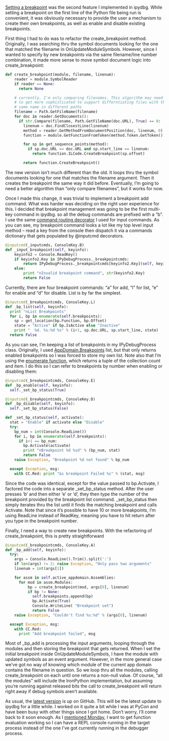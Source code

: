 [Setting a
breakpoint](http://devhawk.net/2009/03/02/writing-an-ironpython-debugger-setting-a-breakpoint/)
was the second feature I implemented in ipydbg. While setting a
breakpoint on the first line of the Python file being run is convenient,
it was obviously necessary to provide the user a mechanism to create
their own breakpoints, as well as enable and disable existing
breakpoints.

First thing I had to do was to refactor the create\_breakpoint method.
Originally, I was searching thru the symbol documents looking for the
one that matched the filename in OnUpdateModuleSymbols. However, since I
wanted to specify by new breakpoints via the same filename/line number
combination, it made more sense to move symbol document logic into
create\_breakpoint:

``` python
def create_breakpoint(module, filename, linenum):
    reader = module.SymbolReader
    if reader == None:
      return None

    # currently, I'm only comparing filenames. This algorithm may need
    # to get more sophisticated to support differntiating files with the
    # same name in different paths
    filename = Path.GetFileName(filename)
    for doc in reader.GetDocuments():
      if str.Compare(filename, Path.GetFileName(doc.URL), True) == 0:
        linenum = doc.FindClosestLine(linenum)
        method = reader.GetMethodFromDocumentPosition(doc, linenum, 0)
        function = module.GetFunctionFromToken(method.Token.GetToken())

        for sp in get_sequence_points(method):
          if sp.doc.URL == doc.URL and sp.start_line == linenum:
            return function.ILCode.CreateBreakpoint(sp.offset)

        return function.CreateBreakpoint()
```

The new version isn’t much different than the old. It loops thru the
symbol documents looking for one that matches the filename argument.
Then it creates the breakpoint the same way it did before. Eventually,
I’m going to need a better algorithm than “only compare filenames”, but
it works for now.

Once I made this change, it was trivial to implement a breakpoint add
command. What was harder was deciding on the right user experience for
this. I decided that breakpoint management was going to be the first
multi-key command in ipydbg. so all the debug commands are prefixed with
a “b”. I use the same [command routing
decorator](http://devhawk.net/2009/04/01/writing-an-ironpython-debugger-command-routing/)
I used for input commands. As you can see, my breakpoint command looks a
lot like my top level input method – read a key from the console then
dispatch it via a commands dictionary that gets populated by @inputcmd
decorators.

``` python
@inputcmd(_inputcmds, ConsoleKey.B)
def _input_breakpoint(self, keyinfo):
    keyinfo2 = Console.ReadKey()
    if keyinfo2.Key in IPyDebugProcess._breakpointcmds:
        return IPyDebugProcess._breakpointcmds[keyinfo2.Key](self, keyinfo2)
    else:
        print "nInvalid breakpoint command", str(keyinfo2.Key)
        return False
```

Currently, there are four breakpoint commands: “a” for add, “l” for
list, “e” for enable and “d” for disable. List is by far the simplest.

``` python
@inputcmd(_breakpointcmds, ConsoleKey.L)
def _bp_list(self, keyinfo):
  print "nList Breakpoints"
  for i, bp in enumerate(self.breakpoints):
    sp = get_location(bp.Function, bp.Offset)
    state = "Active" if bp.IsActive else "Inactive"
    print "  %d. %s:%d %s" % (i+1, sp.doc.URL, sp.start_line, state)
  return False
```

As you can see, I’m keeping a list of breakpoints in my IPyDebugProcess
class. Originally, I used
[AppDomain.Breakpoints](http://github.com/devhawk/ipydbg/blob/9dd12dadb79469ceac57b84b8adb1b0b531337c4/CorDebug/CorDebug/AppDomain.cs#L52)
list, but that only returns enabled breakpoints so I was forced to store
my own list. Note also that I’m using the [enumerate
function](http://docs.python.org/library/functions.html#enumerate),
which returns a tuple of the collection count and item. I do this so I
can refer to breakpoints by number when enabling or disabling them:

``` python
@inputcmd(_breakpointcmds, ConsoleKey.E)
def _bp_enable(self, keyinfo):
  self._set_bp_status(True)

@inputcmd(_breakpointcmds, ConsoleKey.D)
def _bp_disable(self, keyinfo):
  self._set_bp_status(False)

def _set_bp_status(self, activate):
  stat = "Enable" if activate else "Disable"
  try:
    bp_num = int(Console.ReadLine())
    for i, bp in enumerate(self.breakpoints):
      if i+1 == bp_num:
        bp.Activate(activate)
        print "nBreakpoint %d %sd" % (bp_num, stat)
        return False
    raise Exception, "Breakpoint %d not found" % bp_num

  except Exception, msg:
    with CC.Red: print "&s breakpoint Failed %s" % (stat, msg)
```

Since the code was identical, except for the value passed to
bp.Activate, I factored the code into a separate \_set\_bp\_status
method. After the user presses ‘b’ and then either ‘e’ or ‘d’, they then
type the number of the breakpoint provided by the breakpoint list
command. \_set\_bp\_status then simply iterates thru the list until it
finds the matching breakpoint and calls Activate. Note that since it’s
possible to have 10 or more breakpoints, I’m using ReadLine instead of
ReadKey, meaning you have to hit return after you type in the breakpoint
number.

Finally, I need a way to create new breakpoints. With the refactoring of
create\_breakpoint, this is pretty straightforward

``` python
@inputcmd(_breakpointcmds, ConsoleKey.A)
def _bp_add(self, keyinfo):
  try:
    args = Console.ReadLine().Trim().split(':')
    if len(args) != 2: raise Exception, "Only pass two arguments"  
    linenum = int(args[1])

    for assm in self.active_appdomain.Assemblies:
      for mod in assm.Modules:
          bp = create_breakpoint(mod, args[0], linenum)
          if bp != None:
            self.breakpoints.append(bp)
            bp.Activate(True)
            Console.WriteLine( "Breakpoint set")
            return False
    raise Exception, "Couldn't find %s:%d" % (args[0], linenum)

  except Exception, msg:
    with CC.Red:
      print "Add breakpoint failed", msg
```

Most of \_bp\_add is processing the input arguments, looping through the
modules and then storing the breakpoint that gets returned. When I set
the initial breakpoint inside OnUpdateModuleSymbols, I have the module
with updated symbols as an event argument. However, in the more general
case we’ve got no way of knowing which module of the current app domain
contains the filename in question. So we loop thru all the modules,
calling create\_breakpoint on each until one returns a non-null value.
Of course, “all the modules” will include the IronPython implementation,
but assuming you’re running against released bits the call to
create\_breakpoint will return right away if debug symbols aren’t
available.

As usual, the [latest
version](http://github.com/devhawk/ipydbg/tree/b0caaf24c515f6153063cefd2bec80481c7917d5)
is up on GitHub. This will be the latest update to ipydbg for a little
while. I worked on it quite a bit while I was at PyCon and have been
busy with other things since I got home. Don’t worry, I’ll come back to
it soon enough. As I [mentioned
Monday](http://devhawk.net/2009/04/06/writing-an-ironpython-debugger-repl-console/),
I want to get function evaluation working so I can have a REPL console
running in the target process instead of the one I’ve got currently
running in the debugger process.
